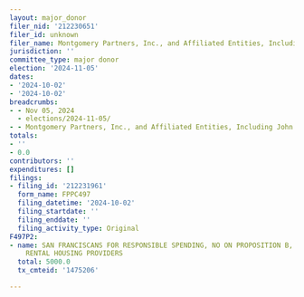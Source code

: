 ```yaml
---
layout: major_donor
filer_nid: '212230651'
filer_id: unknown
filer_name: Montgomery Partners, Inc., and Affiliated Entities, Including John Palmer
jurisdiction: ''
committee_type: major donor
election: '2024-11-05'
dates:
- '2024-10-02'
- '2024-10-02'
breadcrumbs:
- - Nov 05, 2024
  - elections/2024-11-05/
- - Montgomery Partners, Inc., and Affiliated Entities, Including John Palmer
totals:
- ''
- 0.0
contributors: ''
expenditures: []
filings:
- filing_id: '212231961'
  form_name: FPPC497
  filing_datetime: '2024-10-02'
  filing_startdate: ''
  filing_enddate: ''
  filing_activity_type: Original
F497P2:
- name: SAN FRANCISCANS FOR RESPONSIBLE SPENDING, NO ON PROPOSITION B, SPONSORED BY
    RENTAL HOUSING PROVIDERS
  total: 5000.0
  tx_cmteid: '1475206'

---
```


